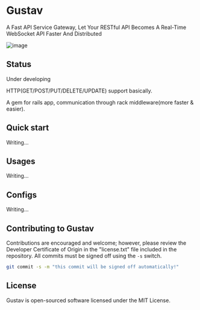 Gustav
==============
A Fast API Service Gateway, Let Your RESTful API Becomes A Real-Time WebSocket API Faster And Distributed

![image](http://img.gawkerassets.com/img/18kzpdz4lkrzejpg/ku-xlarge.jpg)

## Status
Under developing

HTTP(GET/POST/PUT/DELETE/UPDATE) support basically.

A gem for rails app, communication through rack middleware(more faster & easier). 

## Quick start
Writing…

## Usages
Writing…

## Configs
Writing…

## Contributing to Gustav

Contributions are encouraged and welcome; however, please review the Developer
Certificate of Origin in the "license.txt" file included in the repository. All
commits must be signed off using the `-s` switch.

```bash
git commit -s -m "this commit will be signed off automatically!"
```

## License

Gustav is open-sourced software licensed under the MIT License.